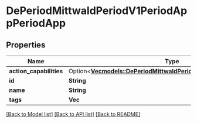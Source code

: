 # DePeriodMittwaldPeriodV1PeriodAppPeriodApp

## Properties

Name | Type | Description | Notes
------------ | ------------- | ------------- | -------------
**action_capabilities** | Option<[**Vec<models::DePeriodMittwaldPeriodV1PeriodAppPeriodAction>**](de.mittwald.v1.app.Action.md)> |  | [optional]
**id** | **String** |  | 
**name** | **String** |  | 
**tags** | **Vec<String>** |  | 

[[Back to Model list]](../README.md#documentation-for-models) [[Back to API list]](../README.md#documentation-for-api-endpoints) [[Back to README]](../README.md)


